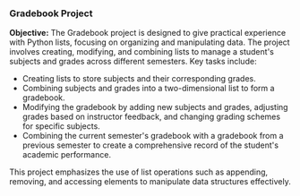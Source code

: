 ### Gradebook Project

**Objective:** The Gradebook project is designed to give practical experience with Python lists, focusing on organizing and manipulating data. The project involves creating, modifying, and combining lists to manage a student's subjects and grades across different semesters. Key tasks include:

- Creating lists to store subjects and their corresponding grades.
- Combining subjects and grades into a two-dimensional list to form a gradebook.
- Modifying the gradebook by adding new subjects and grades, adjusting grades based on instructor feedback, and changing grading schemes for specific subjects.
- Combining the current semester's gradebook with a gradebook from a previous semester to create a comprehensive record of the student's academic performance.

This project emphasizes the use of list operations such as appending, removing, and accessing elements to manipulate data structures effectively.
